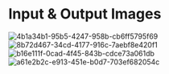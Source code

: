 # Input & Output Images
![4b1a34b1-95b5-4247-958b-cb6ff5795f69](https://user-images.githubusercontent.com/98874290/153697540-bb35ffd3-8d88-48e0-b08e-a1033bb60bb8.jpg)
![8b72d467-34cd-4177-916c-7aebf8e420f1](https://user-images.githubusercontent.com/98874290/153697544-c9a52e1c-b3f4-435a-869b-5ce68f16b6d3.jpg)
![b16e111f-0cad-4f45-843b-cdce73a061db](https://user-images.githubusercontent.com/98874290/153697547-9ebe61ce-d0ee-4f72-963f-87d407770056.jpg)
![a61e2b2c-e913-451e-b0d7-703ef682054c](https://user-images.githubusercontent.com/98874290/153697549-db765f2d-ee9d-458c-b252-4118d0d6c107.jpg)



